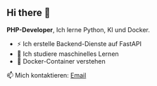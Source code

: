 ## Hi there 👋

**PHP-Developer**, Ich lerne Python, KI und Docker.
- ⚡ Ich erstelle Backend-Dienste auf FastAPI
- 🚀 Ich studiere maschinelles Lernen
- 🐳 Docker-Container verstehen

📫 Mich kontaktieren: [Email](bushuievam@gmail.com)
